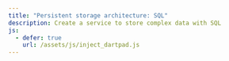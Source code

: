 ```yaml
---
title: "Persistent storage architecture: SQL"
description: Create a service to store complex data with SQL
js:
  - defer: true
    url: /assets/js/inject_dartpad.js
---
```


<?code-excerpt path-base="app-architecture/todo_data_service"?>

